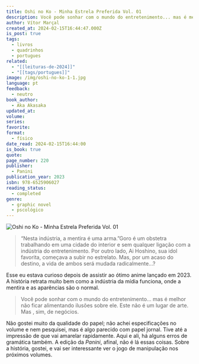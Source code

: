```yaml
---
title: Oshi no Ko - Minha Estrela Preferida Vol. 01
description: Você pode sonhar com o mundo do entretenimento... mas é melhor não ficar alimentando ilusões sobre ele. Este não é um lugar de arte. Mas , sim, de negócios.
author: Vítor Marçal
created_at: 2024-02-15T16:44:47.000Z
is_post: true
tags:
  - livros
  - quadrinhos
  - portugues
related:
  - "[[leituras-de-2024]]"
  - "[[tags/portugues]]"
image: /img/oshi-no-ko-1-1.jpg
language: pt
feedback:
  - neutro
book_author:
  - Aka Akasaka
updated_at: 
volume: 
series: 
favorite: 
format:
  - físico
date_read: 2024-02-15T16:44:00
is_book: true
quote: 
page_number: 220
publisher:
  - Panini
publication_year: 2023
isbn: 978-6525906027
reading_status:
  - completed
genre:
  - graphic novel
  - pscológico
---
```


![Oshi no Ko - Minha Estrela Preferida Vol. 01](img/oshi-no-ko-1-1.jpg)

> “Nesta indústria, a mentira é uma arma.”Goro é um obstetra trabalhando em uma cidade do interior e sem qualquer ligação com a indústria do entretenimento. Por outro lado, Ai Hoshino, sua idol favorita, começava a subir no estrelato. Mas, por um acaso do destino, a vida de ambos será mudada radicalmente...?

Esse eu estava curioso depois de assistir ao ótimo anime lançado em 2023. A história retrata muito bem como a indústria da mídia funciona, onde a mentira e as aparências são o normal.

> Você pode sonhar com o mundo do entretenimento... mas é melhor não ficar alimentando ilusões sobre ele. Este não é um lugar de arte. Mas , sim, de negócios.

Não gostei muito da qualidade do papel; não achei especificações no volume e nem pesquisei, mas é algo parecido com papel jornal. Tive até a impressão de que vai amarelar rapidamente. Aqui e ali, há alguns erros de gramática também. A edição da _Panini_, afinal, não é lá essas coisas. Sobre a história, gostei, e vai ser interessante ver o jogo de manipulação nos próximos volumes.